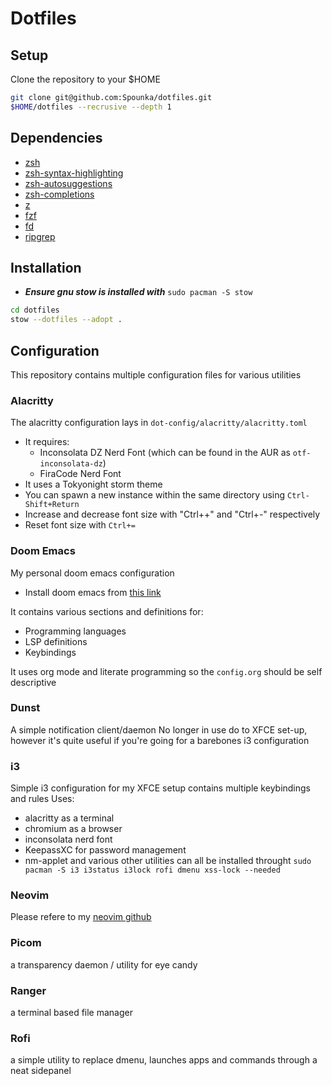 # Dotfiles

## Setup

Clone the repository to your $HOME

```bash
git clone git@github.com:Spounka/dotfiles.git
$HOME/dotfiles --recrusive --depth 1
```

## Dependencies

- [zsh](https://github.com/ohmyzsh/ohmyzsh)
- [zsh-syntax-highlighting](https://github.com/zsh-users/zsh-syntax-highlighting)
- [zsh-autosuggestions](https://github.com/zsh-users/zsh-autosuggestions)
- [zsh-completions](https://github.com/zsh-users/zsh-completions)
- [z](https://github.com/agkozak/zsh-z)
- [fzf](https://github.com/junegunn/fzf)
- [fd](https://github.com/sharkdp/fd)
- [ripgrep](https://github.com/BurntSushi/ripgrep)

## Installation

- ***Ensure gnu stow is installed with*** `sudo pacman -S stow`

```bash
cd dotfiles
stow --dotfiles --adopt .
```

## Configuration

This repository contains multiple configuration files for various utilities

### Alacritty

The alacritty configuration lays in `dot-config/alacritty/alacritty.toml`

- It requires:
  - Inconsolata DZ Nerd Font (which can be found in the AUR as `otf-inconsolata-dz`)
  - FiraCode Nerd Font
- It uses a Tokyonight storm theme
- You can spawn a new instance within the same directory using `Ctrl-Shift+Return`
- Increase and decrease font size with "Ctrl++" and "Ctrl+-" respectively
- Reset font size with `Ctrl+=`

### Doom Emacs

My personal doom emacs configuration

- Install doom emacs from [this link](https://github.com/doomemacs/doomemacs?tab=readme-ov-file#install)

It contains various sections and definitions for:
  - Programming languages
  - LSP definitions
  - Keybindings

It uses org mode and literate programming so the `config.org` should be self descriptive

### Dunst

A simple notification client/daemon
No longer in use do to XFCE set-up, however it's quite useful if you're going for a barebones i3 configuration

### i3

Simple i3 configuration for my XFCE setup
contains multiple keybindings and rules
Uses:

- alacritty as a terminal
- chromium as a browser
- inconsolata nerd font
- KeepassXC for password management
- nm-applet and various other utilities
can all be installed throught
`sudo pacman -S i3 i3status i3lock rofi dmenu xss-lock --needed`

### Neovim

Please refere to my [neovim github]( https://github.com/spounka/neovim.git )

### Picom

a transparency daemon / utility for eye candy

### Ranger

a terminal based file manager

### Rofi

a simple utility to replace dmenu, launches apps and commands through a neat sidepanel
